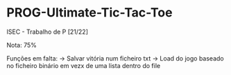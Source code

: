 # PROG-Ultimate-Tic-Tac-Toe
ISEC - Trabalho de P [21/22] 

Nota: 75%

Funções em falta:
 → Salvar vitória num ficheiro txt
 → Load do jogo baseado no ficheiro binário em vezx de uma lista dentro do file
